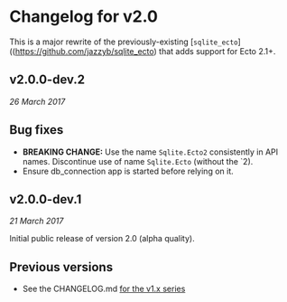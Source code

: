 # Changelog for v2.0

This is a major rewrite of the previously-existing [`sqlite_ecto`]((https://github.com/jazzyb/sqlite_ecto) that adds support for Ecto 2.1+.

## v2.0.0-dev.2

_26 March 2017_

## Bug fixes

* **BREAKING CHANGE:** Use the name `Sqlite.Ecto2` consistently in API names. Discontinue use of name `Sqlite.Ecto` (without the `2).
* Ensure db_connection app is started before relying on it.

## v2.0.0-dev.1

_21 March 2017_

Initial public release of version 2.0 (alpha quality).


## Previous versions

* See the CHANGELOG.md [for the v1.x series](https://github.com/jazzyb/sqlite_ecto/blob/master/CHANGELOG.md)
